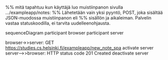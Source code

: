 %% mitä tapahtuu kun käyttäjä luo muistiinpanon sivulla .../exampleapp/notes: 
%% Lähetetään vain yksi pyyntö, POST, joka sisältää JSON-muodossa muistiinpanon eli
%% sisällön ja aikaleiman. Palvelin vastaa statuskoodilla, ei tarvita uudelleenohjausta.

sequenceDiagram participant browser participant server

browser->>server: GET https://studies.cs.helsinki.fi/exampleapp/new_note_spa
activate server
server-->>browser: HTTP status code 201 Created
deactivate server

